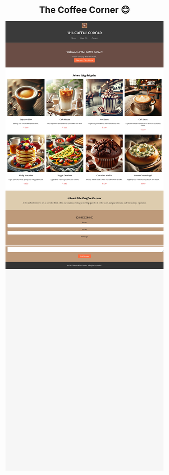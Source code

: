 <h1 align="center">The Coffee Corner 😊</h1>  


![result](Assignment__2/Final_Result_/Final_result-1.jpg)
![result](Assignment__2/Final_Result_/Final_result-2.jpg)
